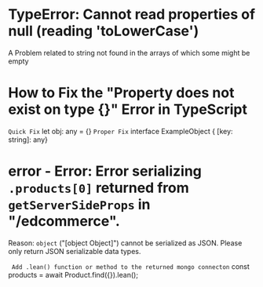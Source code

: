 # TypeError: Cannot read properties of null (reading 'toLowerCase')

A Problem related to string not found in the arrays of which some might be empty

# How to Fix the "Property does not exist on type {}" Error in TypeScript

`Quick Fix` let obj: any = {}
`Proper Fix` interface ExampleObject { [key: string]: any}

# error - Error: Error serializing `.products[0]` returned from `getServerSideProps` in "/edcommerce".

Reason: `object` ("[object Object]") cannot be serialized as JSON. Please only return JSON serializable data types.

` Add .lean() function or method to the returned mongo connecton`
const products = await Product.find({}).lean();
